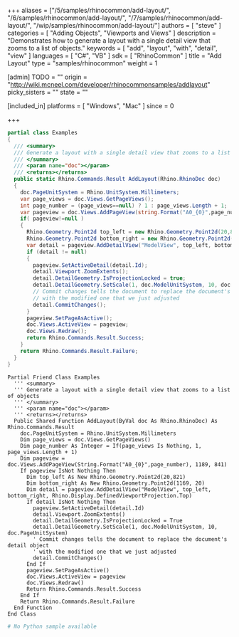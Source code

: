 +++
aliases = ["/5/samples/rhinocommon/add-layout/", "/6/samples/rhinocommon/add-layout/", "/7/samples/rhinocommon/add-layout/", "/wip/samples/rhinocommon/add-layout/"]
authors = [ "steve" ]
categories = [ "Adding Objects", "Viewports and Views" ]
description = "Demonstrates how to generate a layout with a single detail view that zooms to a list of objects."
keywords = [ "add", "layout", "with", "detail", "view" ]
languages = [ "C#", "VB" ]
sdk = [ "RhinoCommon" ]
title = "Add Layout"
type = "samples/rhinocommon"
weight = 1

[admin]
TODO = ""
origin = "http://wiki.mcneel.com/developer/rhinocommonsamples/addlayout"
picky_sisters = ""
state = ""

[included_in]
platforms = [ "Windows", "Mac" ]
since = 0

+++

<div class="codetab-content" id="cs">

```cs
partial class Examples
{
  /// <summary>
  /// Generate a layout with a single detail view that zooms to a list of objects
  /// </summary>
  /// <param name="doc"></param>
  /// <returns></returns>
  public static Rhino.Commands.Result AddLayout(Rhino.RhinoDoc doc)
  {
    doc.PageUnitSystem = Rhino.UnitSystem.Millimeters;
    var page_views = doc.Views.GetPageViews();
    int page_number = (page_views==null) ? 1 : page_views.Length + 1;
    var pageview = doc.Views.AddPageView(string.Format("A0_{0}",page_number), 1189, 841);
    if( pageview!=null )
    {
      Rhino.Geometry.Point2d top_left = new Rhino.Geometry.Point2d(20,821);
      Rhino.Geometry.Point2d bottom_right = new Rhino.Geometry.Point2d(1169, 20);
      var detail = pageview.AddDetailView("ModelView", top_left, bottom_right, Rhino.Display.DefinedViewportProjection.Top);
      if (detail != null)
      {
        pageview.SetActiveDetail(detail.Id);
        detail.Viewport.ZoomExtents();
        detail.DetailGeometry.IsProjectionLocked = true;
        detail.DetailGeometry.SetScale(1, doc.ModelUnitSystem, 10, doc.PageUnitSystem);
        // Commit changes tells the document to replace the document's detail object
        // with the modified one that we just adjusted
        detail.CommitChanges();
      }
      pageview.SetPageAsActive();
      doc.Views.ActiveView = pageview;
      doc.Views.Redraw();
      return Rhino.Commands.Result.Success;
    }
    return Rhino.Commands.Result.Failure;
  }
}
```

</div>


<div class="codetab-content" id="vb">

```vbnet
Partial Friend Class Examples
  ''' <summary>
  ''' Generate a layout with a single detail view that zooms to a list of objects
  ''' </summary>
  ''' <param name="doc"></param>
  ''' <returns></returns>
  Public Shared Function AddLayout(ByVal doc As Rhino.RhinoDoc) As Rhino.Commands.Result
	doc.PageUnitSystem = Rhino.UnitSystem.Millimeters
	Dim page_views = doc.Views.GetPageViews()
	Dim page_number As Integer = If(page_views Is Nothing, 1, page_views.Length + 1)
	Dim pageview = doc.Views.AddPageView(String.Format("A0_{0}",page_number), 1189, 841)
	If pageview IsNot Nothing Then
	  Dim top_left As New Rhino.Geometry.Point2d(20,821)
	  Dim bottom_right As New Rhino.Geometry.Point2d(1169, 20)
	  Dim detail = pageview.AddDetailView("ModelView", top_left, bottom_right, Rhino.Display.DefinedViewportProjection.Top)
	  If detail IsNot Nothing Then
		pageview.SetActiveDetail(detail.Id)
		detail.Viewport.ZoomExtents()
		detail.DetailGeometry.IsProjectionLocked = True
		detail.DetailGeometry.SetScale(1, doc.ModelUnitSystem, 10, doc.PageUnitSystem)
		' Commit changes tells the document to replace the document's detail object
		' with the modified one that we just adjusted
		detail.CommitChanges()
	  End If
	  pageview.SetPageAsActive()
	  doc.Views.ActiveView = pageview
	  doc.Views.Redraw()
	  Return Rhino.Commands.Result.Success
	End If
	Return Rhino.Commands.Result.Failure
  End Function
End Class
```

</div>


<div class="codetab-content" id="py">

```python
# No Python sample available
```

</div>
